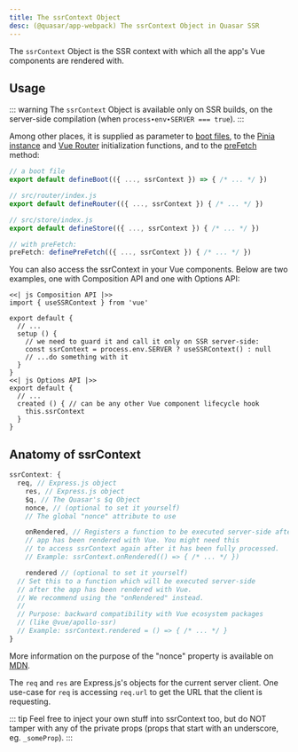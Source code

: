 ```yaml
---
title: The ssrContext Object
desc: (@quasar/app-webpack) The ssrContext Object in Quasar SSR
---
```


The `ssrContext` Object is the SSR context with which all the app's Vue components are rendered with.

## Usage

::: warning
The `ssrContext` Object is available only on SSR builds, on the server-side compilation (when `process∙env∙SERVER === true`).
:::

Among other places, it is supplied as parameter to [boot files](/quasar-cli-webpack/boot-files), to the [Pinia instance](/quasar-cli-webpack/state-management-with-pinia) and [Vue Router](/quasar-cli-webpack/routing) initialization functions, and to the [preFetch](/quasar-cli-webpack/prefetch-feature) method:

```js
// a boot file
export default defineBoot(({ ..., ssrContext }) => { /* ... */ })

// src/router/index.js
export default defineRouter(({ ..., ssrContext }) { /* ... */ })

// src/store/index.js
export default defineStore(({ ..., ssrContext }) { /* ... */ })

// with preFetch:
preFetch: definePreFetch(({ ..., ssrContext }) { /* ... */ })
```

You can also access the ssrContext in your Vue components. Below are two examples, one with Composition API and one with Options API:

```tabs
<<| js Composition API |>>
import { useSSRContext } from 'vue'

export default {
  // ...
  setup () {
    // we need to guard it and call it only on SSR server-side:
    const ssrContext = process.env.SERVER ? useSSRContext() : null
    // ...do something with it
  }
}
<<| js Options API |>>
export default {
  // ...
  created () { // can be any other Vue component lifecycle hook
    this.ssrContext
  }
}
```

## Anatomy of ssrContext

```js
ssrContext: {
  req, // Express.js object
    res, // Express.js object
    $q, // The Quasar's $q Object
    nonce, // (optional to set it yourself)
    // The global "nonce" attribute to use

    onRendered, // Registers a function to be executed server-side after
    // app has been rendered with Vue. You might need this
    // to access ssrContext again after it has been fully processed.
    // Example: ssrContext.onRendered(() => { /* ... */ })

    rendered // (optional to set it yourself)
  // Set this to a function which will be executed server-side
  // after the app has been rendered with Vue.
  // We recommend using the "onRendered" instead.
  //
  // Purpose: backward compatibility with Vue ecosystem packages
  // (like @vue/apollo-ssr)
  // Example: ssrContext.rendered = () => { /* ... */ }
}
```

More information on the purpose of the "nonce" property is available on [MDN](https://developer.mozilla.org/en-US/docs/Web/HTML/Global_attributes/nonce).

The `req` and `res` are Express.js's objects for the current server client. One use-case for `req` is accessing `req.url` to get the URL that the client is requesting.

::: tip
Feel free to inject your own stuff into ssrContext too, but do NOT tamper with any of the private props (props that start with an underscore, eg. `_someProp`).
:::
